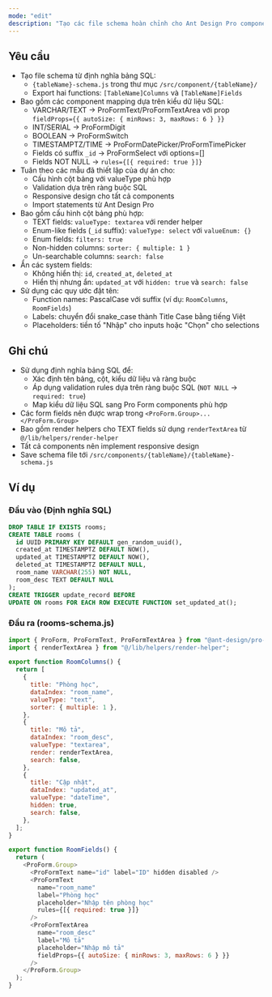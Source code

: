 ```yaml
---
mode: "edit"
description: "Tạo các file schema hoàn chỉnh cho Ant Design Pro component system từ định nghĩa bảng SQL, bao gồm cấu hình cột bảng và form fields."
---
```


## Yêu cầu

- Tạo file schema từ định nghĩa bảng SQL:
  - `{tableName}-schema.js` trong thư mục `/src/component/{tableName}/`
  - Export hai functions: `[TableName]Columns` và `[TableName]Fields`
- Bao gồm các component mapping dựa trên kiểu dữ liệu SQL:
  - VARCHAR/TEXT → ProFormText/ProFormTextArea với prop `fieldProps={{ autoSize: { minRows: 3, maxRows: 6 } }}`
  - INT/SERIAL → ProFormDigit
  - BOOLEAN → ProFormSwitch
  - TIMESTAMPTZ/TIME → ProFormDatePicker/ProFormTimePicker
  - Fields có suffix `_id` → ProFormSelect với options=[]
  - Fields NOT NULL → `rules={[{ required: true }]}`
- Tuân theo các mẫu đã thiết lập của dự án cho:
  - Cấu hình cột bảng với valueType phù hợp
  - Validation dựa trên ràng buộc SQL
  - Responsive design cho tất cả components
  - Import statements từ Ant Design Pro
- Bao gồm cấu hình cột bảng phù hợp:
  - TEXT fields: `valueType: textarea` với render helper
  - Enum-like fields (`_id` suffix): `valueType: select` với `valueEnum: {}`
  - Enum fields: `filters: true`
  - Non-hidden columns: `sorter: { multiple: 1 }`
  - Un-searchable columns: `search: false`
- Ẩn các system fields:
  - Không hiển thị: `id`, `created_at`, `deleted_at`
  - Hiển thị nhưng ẩn: `updated_at` với `hidden: true` và `search: false`
- Sử dụng các quy ước đặt tên:
  - Function names: PascalCase với suffix (ví dụ: `RoomColumns`, `RoomFields`)
  - Labels: chuyển đổi snake_case thành Title Case bằng tiếng Việt
  - Placeholders: tiền tố "Nhập" cho inputs hoặc "Chọn" cho selections

## Ghi chú

- Sử dụng định nghĩa bảng SQL để:
  - Xác định tên bảng, cột, kiểu dữ liệu và ràng buộc
  - Áp dụng validation rules dựa trên ràng buộc SQL (`NOT NULL` → `required: true`)
  - Map kiểu dữ liệu SQL sang Pro Form components phù hợp
- Các form fields nên được wrap trong `<ProForm.Group>...</ProForm.Group>`
- Bao gồm render helpers cho TEXT fields sử dụng `renderTextArea` từ `@/lib/helpers/render-helper`
- Tất cả components nên implement responsive design
- Save schema file tới `/src/components/{tableName}/{tableName}-schema.js`

## Ví dụ

### Đầu vào (Định nghĩa SQL)

```sql
DROP TABLE IF EXISTS rooms;
CREATE TABLE rooms (
  id UUID PRIMARY KEY DEFAULT gen_random_uuid(),
  created_at TIMESTAMPTZ DEFAULT NOW(),
  updated_at TIMESTAMPTZ DEFAULT NOW(),
  deleted_at TIMESTAMPTZ DEFAULT NULL,
  room_name VARCHAR(255) NOT NULL,
  room_desc TEXT DEFAULT NULL
);
CREATE TRIGGER update_record BEFORE
UPDATE ON rooms FOR EACH ROW EXECUTE FUNCTION set_updated_at();
```

### Đầu ra (rooms-schema.js)

```javascript
import { ProForm, ProFormText, ProFormTextArea } from "@ant-design/pro-form";
import { renderTextArea } from "@/lib/helpers/render-helper";

export function RoomColumns() {
  return [
    {
      title: "Phòng học",
      dataIndex: "room_name",
      valueType: "text",
      sorter: { multiple: 1 },
    },
    {
      title: "Mô tả",
      dataIndex: "room_desc",
      valueType: "textarea",
      render: renderTextArea,
      search: false,
    },
    {
      title: "Cập nhật",
      dataIndex: "updated_at",
      valueType: "dateTime",
      hidden: true,
      search: false,
    },
  ];
}

export function RoomFields() {
  return (
    <ProForm.Group>
      <ProFormText name="id" label="ID" hidden disabled />
      <ProFormText
        name="room_name"
        label="Phòng học"
        placeholder="Nhập tên phòng học"
        rules={[{ required: true }]}
      />
      <ProFormTextArea
        name="room_desc"
        label="Mô tả"
        placeholder="Nhập mô tả"
        fieldProps={{ autoSize: { minRows: 3, maxRows: 6 } }}
      />
    </ProForm.Group>
  );
}
```
